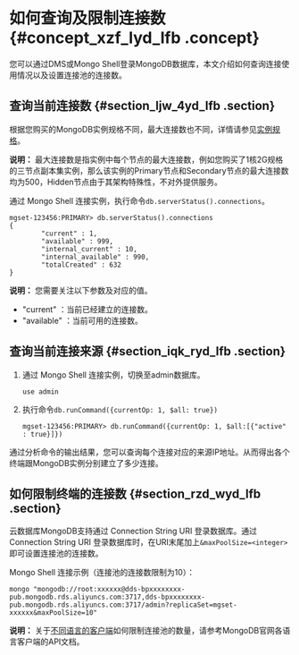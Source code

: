 # 如何查询及限制连接数 {#concept_xzf_lyd_lfb .concept}

您可以通过DMS或Mongo Shell登录MongoDB数据库，本文介绍如何查询连接使用情况以及设置连接池的连接数。

## 查询当前连接数 {#section_ljw_4yd_lfb .section}

根据您购买的MongoDB实例规格不同，最大连接数也不同，详情请参见[实例规格](../../../../cn.zh-CN/产品简介/实例规格表.md#)。

**说明：** 最大连接数是指实例中每个节点的最大连接数，例如您购买了1核2G规格的三节点副本集实例，那么该实例的Primary节点和Secondary节点的最大连接数均为500，Hidden节点由于其架构特殊性，不对外提供服务。

通过 Mongo Shell 连接实例，执行命令`db.serverStatus().connections`。

``` {#codeblock_l4x_9el_nyn}
mgset-123456:PRIMARY> db.serverStatus().connections
{
        "current" : 1,
        "available" : 999,
        "internal_current" : 10,
        "internal_available" : 990,
        "totalCreated" : 632
}             
```

**说明：** 您需要关注以下参数及对应的值。

-   "current" ：当前已经建立的连接数。
-   "available" ：当前可用的连接数。

## 查询当前连接来源 {#section_iqk_ryd_lfb .section}

1.  通过 Mongo Shell 连接实例，切换至admin数据库。

    ``` {#codeblock_9ef_ez4_vcu}
    use admin
    ```

2.  执行命令`db.runCommand({currentOp: 1, $all: true})` 

    ``` {#codeblock_g34_szl_w67}
    mgset-123456:PRIMARY> db.runCommand({currentOp: 1, $all:[{"active" : true}]})                    
    ```


通过分析命令的输出结果，您可以查询每个连接对应的来源IP地址。从而得出各个终端跟MongoDB实例分别建立了多少连接。

## 如何限制终端的连接数 {#section_rzd_wyd_lfb .section}

云数据库MongoDB支持通过 Connection String URI 登录数据库。通过 Connection String URI 登录数据库时，在URI末尾加上`&maxPoolSize=<integer>`即可设置连接池的连接数。

Mongo Shell 连接示例（连接池的连接数限制为10）：

``` {#codeblock_8oy_0oy_rdl}
mongo "mongodb://root:xxxxxx@dds-bpxxxxxxxx-pub.mongodb.rds.aliyuncs.com:3717,dds-bpxxxxxxxx-pub.mongodb.rds.aliyuncs.com:3717/admin?replicaSet=mgset-xxxxxx&maxPoolSize=10"
```

**说明：** 关于[不同语言的客户端](https://docs.mongodb.com/ecosystem/drivers/)如何限制连接池的数量，请参考MongoDB官网各语言客户端的API文档。

